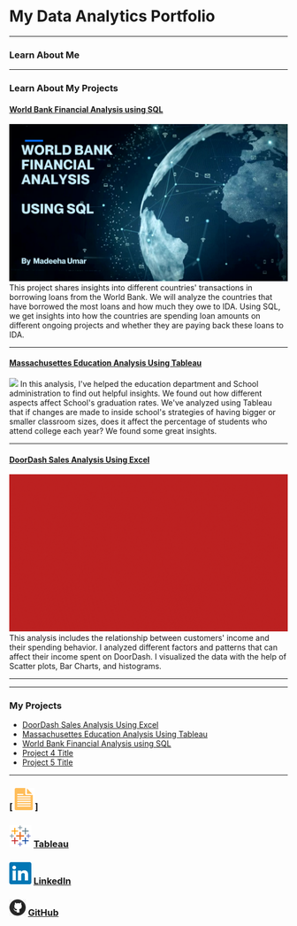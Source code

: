 # My Data Analytics Portfolio

---

### Learn About Me

---

### Learn About My Projects


#### [World Bank Financial Analysis using SQL](https://www.linkedin.com/pulse/world-bank-financial-analysis-using-sql-madeeha-umar%3FtrackingId=z%252B67iKkMRhyF0fIH4r0Ldg%253D%253D/?trackingId=z%2B67iKkMRhyF0fIH4r0Ldg%3D%3D)
[<img src="images/SQL Project image.png"/>](https://www.linkedin.com/pulse/world-bank-financial-analysis-using-sql-madeeha-umar%3FtrackingId=z%252B67iKkMRhyF0fIH4r0Ldg%253D%253D/?trackingId=z%2B67iKkMRhyF0fIH4r0Ldg%3D%3D)
This project shares insights into different countries' transactions in borrowing loans from the World Bank. We will analyze the countries that have borrowed the most loans and how much they owe to IDA.
Using SQL, we get insights into how the countries are spending loan amounts on different ongoing projects and whether they are paying back these loans to IDA.

---

#### [Massachusettes Education Analysis Using Tableau](https://www.linkedin.com/pulse/massachusetts-education-analysis-tableau-madeeha-umar/)
[<img src="images/Thumbnail2.png"/>](https://www.linkedin.com/pulse/massachusetts-education-analysis-tableau-madeeha-umar/)
In this analysis, I've helped the education department and School administration to find out helpful insights. We found out how different aspects affect School's graduation rates. We've analyzed using Tableau that if changes are made to inside school's strategies of having bigger or smaller classroom sizes, does it affect the percentage of students who attend college each year? We found some great insights.

---

#### [DoorDash Sales Analysis Using Excel](https://www.linkedin.com/pulse/doordash-sales-analysis-using-excel-madeeha-umar/?trackingId=w4sjOJInQvGeRytPnByHLg%3D%3D)
[<img src="images/DoorDash Sales Analysis bike Gif.gif"/>](https://www.linkedin.com/pulse/doordash-sales-analysis-using-excel-madeeha-umar/?trackingId=w4sjOJInQvGeRytPnByHLg%3D%3D)
This analysis includes the relationship between customers' income and their spending behavior. I analyzed different factors and patterns that can affect their income spent on DoorDash. I visualized the data with the help of Scatter plots, Bar Charts, and histograms. 

---

---


### My Projects

- [DoorDash Sales Analysis Using Excel](https://www.linkedin.com/pulse/doordash-sales-analysis-using-excel-madeeha-umar/?trackingId=w4sjOJInQvGeRytPnByHLg%3D%3D)
- [Massachusettes Education Analysis Using Tableau](https://www.linkedin.com/pulse/massachusetts-education-analysis-tableau-madeeha-umar/)
- [World Bank Financial Analysis using SQL](https://www.linkedin.com/pulse/world-bank-financial-analysis-using-sql-madeeha-umar%3FtrackingId=z%252B67iKkMRhyF0fIH4r0Ldg%253D%253D/?trackingId=z%2B67iKkMRhyF0fIH4r0Ldg%3D%3D)
- [Project 4 Title](http://example.com/)
- [Project 5 Title](http://example.com/)

---
### [<img src="images/doc_icon.png?raw=true"/>]

### [<img src="images/tableau_icon.png?raw=true"/>](https://public.tableau.com/app/profile/madeeha.umar)  [Tableau](https://public.tableau.com/app/profile/madeeha.umar)

### [<img src="images/linkedin_icon.png?raw=true"/>](https://www.linkedin.com/in/madeehaumar/)   [LinkedIn](https://www.linkedin.com/in/madeehaumar/)

### [<img src="images/GitHub_icon30.png?raw=true"/>](https://github.com/madeehaumar)         [GitHub](https://github.com/madeehaumar)
